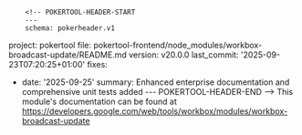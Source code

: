         <!-- POKERTOOL-HEADER-START
        ---
        schema: pokerheader.v1
project: pokertool
file: pokertool-frontend/node_modules/workbox-broadcast-update/README.md
version: v20.0.0
last_commit: '2025-09-23T07:20:25+01:00'
fixes:
- date: '2025-09-25'
  summary: Enhanced enterprise documentation and comprehensive unit tests added
        ---
        POKERTOOL-HEADER-END -->
This module's documentation can be found at https://developers.google.com/web/tools/workbox/modules/workbox-broadcast-update

